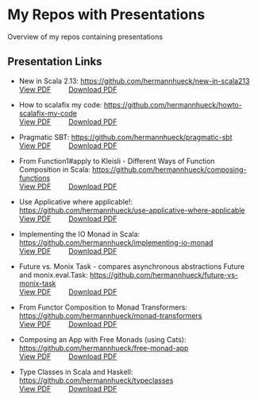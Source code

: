 # My Repos with Presentations

Overview of my repos containing presentations

## Presentation Links
- New in Scala 2.13: https://github.com/hermannhueck/new-in-scala213<br/>
  [View PDF](https://github.com/hermannhueck/new-in-scala213/blob/master/slides/New-in-Scala-2.13.pdf)
  &nbsp; &nbsp; &nbsp; &nbsp; [Download PDF](https://github.com/hermannhueck/new-in-scala213/raw/master/slides/New-in-Scala-2.13.pdf)

- How to scalafix my code: https://github.com/hermannhueck/howto-scalafix-my-code<br/>
  [View PDF](https://github.com/hermannhueck/howto-scalafix-my-code/blob/master/slides/howto-scalafix-my-code.pdf)
  &nbsp; &nbsp; &nbsp; &nbsp; [Download PDF](https://github.com/hermannhueck/howto-scalafix-my-code/raw/master/slides/howto-scalafix-my-code.pdf)

- Pragmatic SBT: https://github.com/hermannhueck/pragmatic-sbt<br/>
  [View PDF](https://github.com/hermannhueck/pragmatic-sbt/blob/master/slides/Pragmatic-sbt-1.2.8.pdf)
  &nbsp; &nbsp; &nbsp; &nbsp; [Download PDF](https://github.com/hermannhueck/pragmatic-sbt/raw/master/slides/Pragmatic-sbt-1.2.8.pdf)

- From Function1#apply to Kleisli - Different Ways of Function Composition in Scala: https://github.com/hermannhueck/composing-functions<br/>
  [View PDF](https://github.com/hermannhueck/composing-functions/blob/master/slides/From-Function1%23apply-to-Kleisli.pdf)
  &nbsp; &nbsp; &nbsp; &nbsp; [Download PDF](https://github.com/hermannhueck/composing-functions/raw/master/slides/From-Function1%23apply-to-Kleisli.pdf)

- Use Applicative where applicable!: https://github.com/hermannhueck/use-applicative-where-applicable<br/>
  [View PDF](https://github.com/hermannhueck/use-applicative-where-applicable/blob/master/slides/use-applicative-where-applicable.pdf)
  &nbsp; &nbsp; &nbsp; &nbsp; [Download PDF](https://github.com/hermannhueck/use-applicative-where-applicable/raw/master/slides/use-applicative-where-applicable.pdf)

- Implementing the IO Monad in Scala: https://github.com/hermannhueck/implementing-io-monad<br/>
  [View PDF](https://github.com/hermannhueck/implementing-io-monad/blob/master/slides/Implementing-the-IO-Monad.pdf)
  &nbsp; &nbsp; &nbsp; &nbsp; [Download PDF](https://github.com/hermannhueck/implementing-io-monad/raw/master/slides/Implementing-the-IO-Monad.pdf)

- Future vs. Monix Task - compares asynchronous abstractions Future and monix.eval.Task: https://github.com/hermannhueck/future-vs-monix-task<br/>
  [View PDF](https://github.com/hermannhueck/future-vs-monix-task/blob/master/slides/Future-vs-Monix-Task.pdf)
  &nbsp; &nbsp; &nbsp; &nbsp; [Download PDF](https://github.com/hermannhueck/future-vs-monix-task/raw/master/slides/Future-vs-Monix-Task.pdf)

- From Functor Composition to Monad Transformers: https://github.com/hermannhueck/monad-transformers<br/>
  [View PDF](https://github.com/hermannhueck/monad-transformers/blob/master/slides/from-functor-composition-to-monad-transformers.pdf)
  &nbsp; &nbsp; &nbsp; &nbsp; [Download PDF](https://github.com/hermannhueck/monad-transformers/raw/master/slides/from-functor-composition-to-monad-transformers.pdf)

- Composing an App with Free Monads (using Cats): https://github.com/hermannhueck/free-monad-app<br/>
  [View PDF](https://github.com/hermannhueck/free-monad-app/blob/master/slides/composing-an-app-with-free-monads.pdf)
  &nbsp; &nbsp; &nbsp; &nbsp; [Download PDF](https://github.com/hermannhueck/free-monad-app/raw/master/slides/composing-an-app-with-free-monads.pdf)

- Type Classes in Scala and Haskell: https://github.com/hermannhueck/typeclasses<br/>
  [View PDF](https://github.com/hermannhueck/typeclasses/blob/master/slides/TypeClasses.pdf)
  &nbsp; &nbsp; &nbsp; &nbsp; [Download PDF](https://github.com/hermannhueck/typeclasses/raw/master/slides/TypeClasses.pdf)
